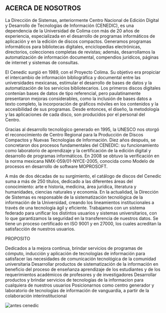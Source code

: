 ## ACERCA DE NOSOTROS

La Dirección de Sistemas, anteriormente Centro Nacional de Edición Digital y Desarrollo de Tecnologías de Información (CENEDIC), es una dependencia de la Universidad de Colima con más de 20 años de experiencia, especializada en el desarrollo de programas informáticos de aplicación y en la edición de discos compactos. Generamos programas informáticos para bibliotecas digitales, enciclopedias electrónicas, directorios, colecciones completas de revistas; además, desarrollamos la automatización de información documental, compendios jurídicos, páginas de internet y sistemas de consultas.

El Cenedic surgió en 1989, con el Proyecto Colima. Su objetivo era propiciar el intercambio de información bibliográfica y documental entre las universidades mexicanas, estimular el desarrollo de bases de datos y la automatización de los servicios bibliotecarios. Los primeros discos digitales contenían bases de datos de tipo referencial, pero paulatinamente presentaron mejoras considerables, como la inclusión de bases datos a texto completo, la incorporación de gráficos móviles en los contenidos y la accesibilidad de sus programas. Desde entonces, el diseño, la metodología y las aplicaciones de cada disco, son producidos por el personal del Centro. 


Gracias al desarrollo tecnológico generado en 1995, la UNESCO nos otorgó el reconocimiento de Centro Regional para la Producción de Discos Compactos y Nuevas Tecnologías de Información. Diez años después, se concretaron dos procesos fundamentales del CENEDIC: su funcionamiento como laboratorio de aprendizaje y la certificación de la edición digital y desarrollo de programas informáticos. En 2008 se obtuvo la verificación en la norma mexicana NMX-059/01-NYCE-2005, conocida como Modelo de procesos en desarrollo de software MOPROSOFT. 


A más de dos décadas de su surgimiento, el catálogo de discos del Cenedic suma a más de 250 títulos, dedicado a las diferentes áreas del conocimiento: arte e historia, medicina, área jurídica, literatura y humanidades, ciencias naturales y economía. En la actualidad, la Dirección de Sistemas es responsable de la sistematización tecnológica de la información de la Universidad, creando los lineamientos institucionales a través de una tecnología ágil y eficiente. Trabajamos con un sistema federado para unificar los distintos usuarios y sistemas universitarios, con lo que garantizamos la seguridad en la transferencia de nuestros datos. Se tiene un proceso certificado en ISO 9001 y en 27000, los cuales acreditan la satisfacción de nuestros usuarios. 


PROPOSITO

Dedicados a la mejora continua, brindar servicios de programas de cómputo, inducción y aplicación de tecnologías de información para satisfacer las necesidades de comunicación tecnológica de la comunidad universitaria
Desarrollar productos de sistematización de la información en beneficio del proceso de enseñanza aprendizaje de los estudiantes y de los requerimientos académicos de profesores y de investigadores
Desarrollar productos y brindar servicios de tecnologías de la informacion para cualquiera de nuestros usuarios 
Posicionarnos como centro generador y laboratorio de tecnologías de información de vanguardia, a partir de la colaboración interinstitucional

![antes cenedic](https://lh3.googleusercontent.com/p/AF1QipPfn44GNhEYTW9EATn6IAP3WOBg9f1CkxsvQr0W=w1080-h608-p-no-v0)
